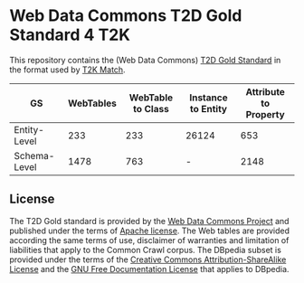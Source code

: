 # Web Data Commons T2D Gold Standard 4 T2K

This repository contains the (Web Data Commons) [T2D Gold Standard]((http://webdatacommons.org/webtables/goldstandard.html)) in the format used by [T2K Match](https://github.com/olehmberg/T2KMatch).

|GS|WebTables|WebTable to Class|Instance to Entity|Attribute to Property   |
|---|---|---|---|---|
|Entity-Level|233|233|26124|653|
|Schema-Level|1478|763|-|2148|

## License
The T2D Gold standard is provided by the [Web Data Commons Project](http://webdatacommons.org/webtables/goldstandard.html) and published under the terms of [Apache license](https://www.apache.org/licenses/LICENSE-2.0). The Web tables are provided according the same terms of use, disclaimer of warranties and limitation of liabilities that apply to the Common Crawl corpus.
 The DBpedia subset is provided under the terms of the [Creative Commons Attribution-ShareAlike License](http://en.wikipedia.org/wiki/Wikipedia:Text_of_Creative_Commons_Attribution-ShareAlike_3.0_Unported_License) and the [GNU Free Documentation License](http://en.wikipedia.org/wiki/Wikipedia:Text_of_the_GNU_Free_Documentation_License) that applies to DBpedia.

